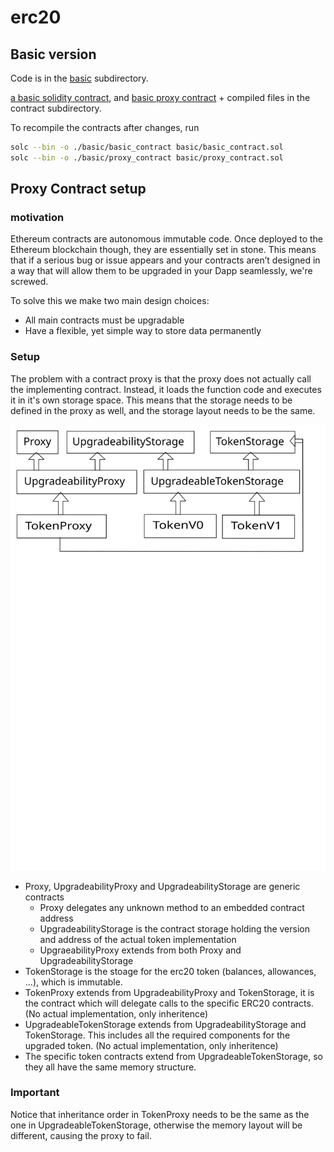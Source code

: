 # erc20

## Basic version

Code is in the [basic](./basic) subdirectory.

[a basic solidity contract](basic/basic_contract.sol), and [basic proxy contract](basic/proxy_contract.sol) +
compiled files in the contract subdirectory.

To recompile the contracts after changes, run

```bash
solc --bin -o ./basic/basic_contract basic/basic_contract.sol
solc --bin -o ./basic/proxy_contract basic/proxy_contract.sol
```

## Proxy Contract setup
 
### motivation

Ethereum contracts are autonomous immutable code. Once deployed to the Ethereum blockchain though, they are essentially set in stone. This means that if a serious bug or issue appears and your contracts aren’t designed in a way that will allow them to be upgraded in your Dapp seamlessly, we're screwed.

To  solve this we make two main design choices:
- All main contracts must be upgradable
- Have a flexible, yet simple way to store data permanently

### Setup

The problem with a contract proxy is that the proxy does not actually call the implementing contract. Instead,
it loads the function code and executes it in it's own storage space. This means that the storage needs to be
defined in the proxy as well, and the storage layout needs to be the same.

![](erc20_setup.svg)

+ Proxy, UpgradeabilityProxy and UpgradeabilityStorage are generic contracts
  + Proxy delegates any unknown method to an embedded contract address
  + UpgradeabilityStorage is the contract storage holding the version and address of the actual token implementation
  + UpgraeabilityProxy extends from both Proxy and UpgradeabilityStorage
+ TokenStorage is the stoage for the erc20 token (balances, allowances, ...), which is immutable.
+ TokenProxy extends from UpgradeabilityProxy and TokenStorage, it is the contract which will delegate calls to the
  specific ERC20 contracts. (No actual implementation, only inheritence)
+ UpgradeableTokenStorage extends from UpgradeabilityStorage and TokenStorage. This includes all the required components
  for the upgraded token. (No actual implementation, only inheritence)
+ The specific token contracts extend from UpgradeableTokenStorage, so they all have the same memory structure.

### Important

Notice that inheritance order in TokenProxy needs to be the same as the one in UpgradeableTokenStorage, otherwise the memory layout will
be different, causing the proxy to fail.
